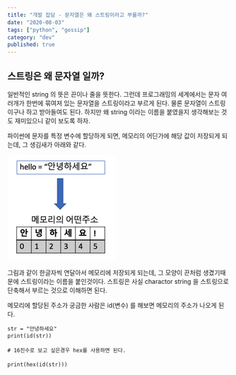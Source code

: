 ```yaml
---
title: "개발 잡담 - 문자열은 왜 스트링이라고 부를까?"
date: "2020-08-03"
tags: ["python", "gossip"]
category: "dev"
published: true
---
```


## 스트링은 왜 문자열 일까?

일반적인 string 의 뜻은 끈이나 줄을 뜻한다. 그런데 프로그래밍의 세계에서는 문자 여러개가 한번에 묶여져 있는 문자열을 스트링이라고 부르게 된다. 물론 문자열이 스트링이구나 하고 받아들여도 된다. 하지만 왜 string 이라는 이름을 붙였을지 생각해보는 것도 재미있으니 같이 보도록 하자.

파이썬에 문자를 특정 변수에 할당하게 되면, 메모리의 어딘가에 해당 값이 저장되게 되는데, 그 생김새가 아래와 같다.

![images/1.png](images/1.png)

그림과 같이 한글자씩 연달아서 메모리에 저장되게 되는데, 그 모양이 끈처럼 생겼기때문에 스트링이라는 이름을 붙인것이다. 스트링은 사실 charactor string 을 스트링으로 단축해서 부르는 것으로 이해하면 된다.

메모리에 할당된 주소가 궁금한 사람은 id(변수) 를 해보면 메모리의 주소가 나오게 된다.

```
str = "안녕하세요"
print(id(str))

# 16진수로 보고 싶은경우 hex를 사용하면 된다.

print(hex(id(str)))
```
